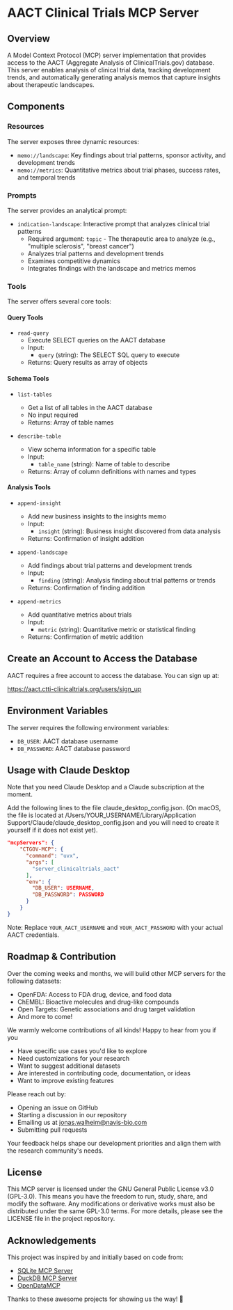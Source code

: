 # AACT Clinical Trials MCP Server

## Overview
A Model Context Protocol (MCP) server implementation that provides access to the AACT (Aggregate Analysis of ClinicalTrials.gov) database. This server enables analysis of clinical trial data, tracking development trends, and automatically generating analysis memos that capture insights about therapeutic landscapes.

## Components

### Resources
The server exposes three dynamic resources:
- `memo://landscape`: Key findings about trial patterns, sponsor activity, and development trends
- `memo://metrics`: Quantitative metrics about trial phases, success rates, and temporal trends

### Prompts
The server provides an analytical prompt:
- `indication-landscape`: Interactive prompt that analyzes clinical trial patterns
  - Required argument: `topic` - The therapeutic area to analyze (e.g., "multiple sclerosis", "breast cancer")
  - Analyzes trial patterns and development trends
  - Examines competitive dynamics
  - Integrates findings with the landscape and metrics memos

### Tools
The server offers several core tools:

#### Query Tools
- `read-query`
   - Execute SELECT queries on the AACT database
   - Input: 
     - `query` (string): The SELECT SQL query to execute
   - Returns: Query results as array of objects

#### Schema Tools
- `list-tables`
   - Get a list of all tables in the AACT database
   - No input required
   - Returns: Array of table names

- `describe-table`
   - View schema information for a specific table
   - Input:
     - `table_name` (string): Name of table to describe
   - Returns: Array of column definitions with names and types

#### Analysis Tools
- `append-insight`
   - Add new business insights to the insights memo
   - Input:
     - `insight` (string): Business insight discovered from data analysis
   - Returns: Confirmation of insight addition

- `append-landscape`
   - Add findings about trial patterns and development trends
   - Input:
     - `finding` (string): Analysis finding about trial patterns or trends
   - Returns: Confirmation of finding addition

- `append-metrics`
   - Add quantitative metrics about trials
   - Input:
     - `metric` (string): Quantitative metric or statistical finding
   - Returns: Confirmation of metric addition

## Create an Account to Access the Database

AACT requires a free account to access the database. You can sign up at:

https://aact.ctti-clinicaltrials.org/users/sign_up


## Environment Variables
The server requires the following environment variables:
- `DB_USER`: AACT database username
- `DB_PASSWORD`: AACT database password

## Usage with Claude Desktop

Note that you need Claude Desktop and a Claude subscription at the moment. 

Add the following lines to the file claude_desktop_config.json. (On macOS, the file is located at /Users/YOUR_USERNAME/Library/Application Support/Claude/claude_desktop_config.json and you will need to create it yourself if it does not exist yet).

```json
"mcpServers": {
    "CTGOV-MCP": {
      "command": "uvx",
      "args": [
        "server_clinicaltrials_aact"
      ],
      "env": {
        "DB_USER": USERNAME,
        "DB_PASSWORD": PASSWORD
      }
    }
}
```

Note: Replace `YOUR_AACT_USERNAME` and `YOUR_AACT_PASSWORD` with your actual AACT credentials.


## Roadmap & Contribution

Over the coming weeks and months, we will build other MCP servers for the following datasets:

- OpenFDA: Access to FDA drug, device, and food data
- ChEMBL: Bioactive molecules and drug-like compounds
- Open Targets: Genetic associations and drug target validation
- And more to come!

We warmly welcome contributions of all kinds! Happy to hear from you if you

- Have specific use cases you'd like to explore
- Need customizations for your research
- Want to suggest additional datasets
- Are interested in contributing code, documentation, or ideas
- Want to improve existing features

Please reach out by:
- Opening an issue on GitHub
- Starting a discussion in our repository
- Emailing us at jonas.walheim@navis-bio.com
- Submitting pull requests

Your feedback helps shape our development priorities and align them with the research community's needs.

## License

This MCP server is licensed under the GNU General Public License v3.0 (GPL-3.0). This means you have the freedom to run, study, share, and modify the software. Any modifications or derivative works must also be distributed under the same GPL-3.0 terms. For more details, please see the LICENSE file in the project repository.

## Acknowledgements

This project was inspired by and initially based on code from:
- [SQLite MCP Server](https://github.com/modelcontextprotocol/servers/tree/main/src/sqlite)
- [DuckDB MCP Server](https://github.com/ktanaka101/mcp-server-duckdb/tree/main)
- [OpenDataMCP](https://github.com/OpenDataMCP/OpenDataMCP)

Thanks to these awesome projects for showing us the way! 🙌
